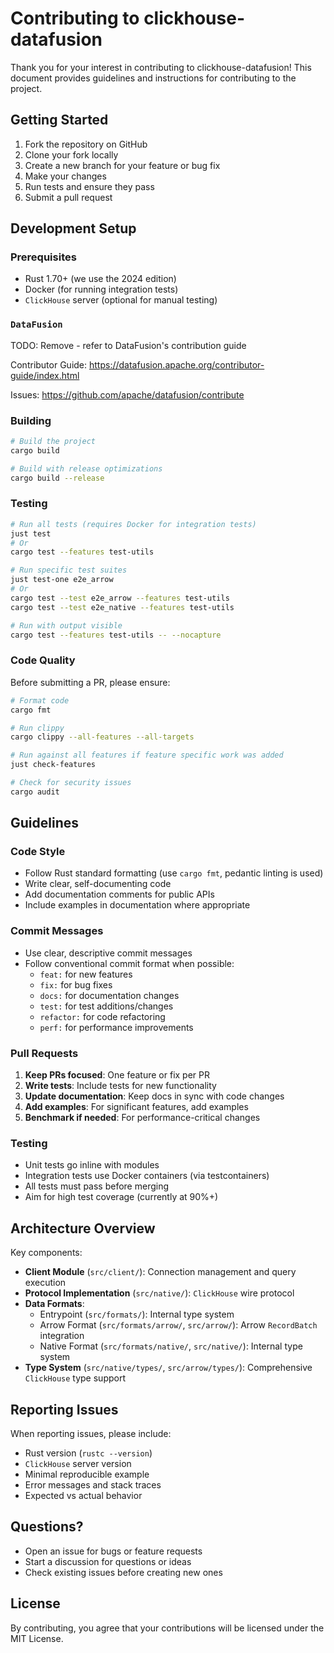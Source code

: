 # Contributing to clickhouse-datafusion

Thank you for your interest in contributing to clickhouse-datafusion! This document provides guidelines and instructions for contributing to the project.

## Getting Started

1. Fork the repository on GitHub
2. Clone your fork locally
3. Create a new branch for your feature or bug fix
4. Make your changes
5. Run tests and ensure they pass
6. Submit a pull request

## Development Setup

### Prerequisites

- Rust 1.70+ (we use the 2024 edition)
- Docker (for running integration tests)
- `ClickHouse` server (optional for manual testing)

### `DataFusion`

TODO: Remove - refer to DataFusion's contribution guide

Contributor Guide:
https://datafusion.apache.org/contributor-guide/index.html

Issues:
https://github.com/apache/datafusion/contribute

### Building

```bash
# Build the project
cargo build

# Build with release optimizations
cargo build --release
```

### Testing

```bash
# Run all tests (requires Docker for integration tests)
just test
# Or
cargo test --features test-utils

# Run specific test suites
just test-one e2e_arrow
# Or
cargo test --test e2e_arrow --features test-utils
cargo test --test e2e_native --features test-utils

# Run with output visible
cargo test --features test-utils -- --nocapture
```

### Code Quality

Before submitting a PR, please ensure:

```bash
# Format code
cargo fmt

# Run clippy
cargo clippy --all-features --all-targets

# Run against all features if feature specific work was added
just check-features

# Check for security issues
cargo audit
```

## Guidelines

### Code Style

- Follow Rust standard formatting (use `cargo fmt`, pedantic linting is used)
- Write clear, self-documenting code
- Add documentation comments for public APIs
- Include examples in documentation where appropriate

### Commit Messages

- Use clear, descriptive commit messages
- Follow conventional commit format when possible:
  - `feat:` for new features
  - `fix:` for bug fixes
  - `docs:` for documentation changes
  - `test:` for test additions/changes
  - `refactor:` for code refactoring
  - `perf:` for performance improvements

### Pull Requests

1. **Keep PRs focused**: One feature or fix per PR
2. **Write tests**: Include tests for new functionality
3. **Update documentation**: Keep docs in sync with code changes
4. **Add examples**: For significant features, add examples
5. **Benchmark if needed**: For performance-critical changes

### Testing

- Unit tests go inline with modules
- Integration tests use Docker containers (via testcontainers)
- All tests must pass before merging
- Aim for high test coverage (currently at 90%+)

## Architecture Overview

Key components:

- **Client Module** (`src/client/`): Connection management and query execution
- **Protocol Implementation** (`src/native/`): `ClickHouse` wire protocol
- **Data Formats**:
  - Entrypoint (`src/formats/`): Internal type system
  - Arrow Format (`src/formats/arrow/`, `src/arrow/`): Arrow `RecordBatch` integration
  - Native Format (`src/formats/native/`, `src/native/`): Internal type system
- **Type System** (`src/native/types/`, `src/arrow/types/`): Comprehensive `ClickHouse` type support

## Reporting Issues

When reporting issues, please include:

- Rust version (`rustc --version`)
- `ClickHouse` server version
- Minimal reproducible example
- Error messages and stack traces
- Expected vs actual behavior

## Questions?

- Open an issue for bugs or feature requests
- Start a discussion for questions or ideas
- Check existing issues before creating new ones

## License

By contributing, you agree that your contributions will be licensed under the MIT License.
